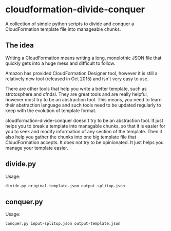# cloudformation-divide-conquer
A collection of simple python scripts to divide and conquer a CloudFormation template file into manageable chunks.

## The idea

Writing a CloudFormation means writing a long, monolothic JSON file that quickly gets into a huge mess and difficult to follow.

Amazon has provided CloudFormation Designer tool, however it is still a relatively new tool (released in Oct 2015) and isn't very easy to use.

There are other tools that help you write a better template, such as strotosphere and cfndsl. They are great tools and are really helpful, however most try to be an abstraction tool. This means, you need to learn their abstraction language and such tools need to be updated regularly to keep with the evolution of template format.

cloudformation-divide-conquer doesn't try to be an abstraction tool. It just helps you to break a template into managable chunks, so that it is easier for you to seek and modify information of any section of the template. Then it also help you gather the chunks into one big template file that CloudFormation accepts. It does not try to be opinionated. It just helps you manage your template easier.

## divide.py

Usage:

```bash
divide.py original-template.json output-splitup.json
```

## conquer.py

Usage:

```bash
conquer.py input-splitup.json output-template.json
```